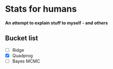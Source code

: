 # Stats for humans
#### An attempt to explain stuff to myself - and others


## Bucket list
- [ ] Ridge
- [x] Quadprog
- [ ] Bayes MCMC
